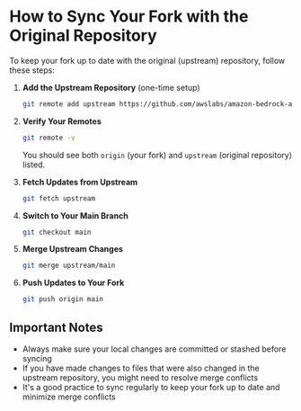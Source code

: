 # How to Sync Your Fork with the Original Repository

To keep your fork up to date with the original (upstream) repository, follow these steps:

1. **Add the Upstream Repository** (one-time setup)
   ```bash
   git remote add upstream https://github.com/awslabs/amazon-bedrock-agents-examples.git
   ```

2. **Verify Your Remotes**
   ```bash
   git remote -v
   ```
   You should see both `origin` (your fork) and `upstream` (original repository) listed.

3. **Fetch Updates from Upstream**
   ```bash
   git fetch upstream
   ```

4. **Switch to Your Main Branch**
   ```bash
   git checkout main
   ```

5. **Merge Upstream Changes**
   ```bash
   git merge upstream/main
   ```

6. **Push Updates to Your Fork**
   ```bash
   git push origin main
   ```

## Important Notes
- Always make sure your local changes are committed or stashed before syncing
- If you have made changes to files that were also changed in the upstream repository, you might need to resolve merge conflicts
- It's a good practice to sync regularly to keep your fork up to date and minimize merge conflicts